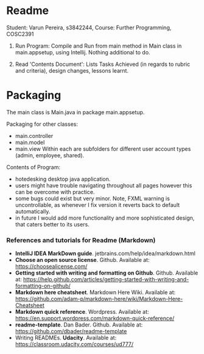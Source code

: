 # Readme
Student: Varun Pereira, s3842244, 
Course: Further Programming, COSC2391

1. Run Program: Compile and Run from main method in Main class in main.appsetup, using Intellij. 
Nothing additional to do.

2. Read 'Contents Document': Lists Tasks Achieved (in regards to rubric and criteria), design changes, lessons learnt.

# Packaging
The main class is Main.java in package main.appsetup.

Packaging for other classes:
 - main.controller
 - main.model
 - main.view
Within each are subfolders for different user account types (admin, employee, shared).

Contents of Program:
- hotedesking desktop java application.
- users might have trouble navigating throughout all pages however this can be overcome with practice.
- some bugs could exist but very minor. Note, FXML warning is uncontrollable, as whenever I fix version it reverts back to default automatically.
- in future I would add more functionality and more sophisticated design, that caters better to its users.

### References and tutorials for Readme (Markdown)
- **IntelliJ IDEA MarkDown guide**. jetbrains.com/help/idea/markdown.html
- **Choose an open source license**. Github. Available at: https://choosealicense.com/
- **Getting started with writing and formatting on Github**. Github. Available at: https://help.github.com/articles/getting-started-with-writing-and-formatting-on-github/
- **Markdown here cheatsheet**. Markdown Here Wiki. Available at: https://github.com/adam-p/markdown-here/wiki/Markdown-Here-Cheatsheet
- **Markdown quick reference**. Wordpress. Available at: https://en.support.wordpress.com/markdown-quick-reference/
- **readme-template**. Dan Bader. Github. Available at: https://github.com/dbader/readme-template
- Writing READMEs. **Udacity**. Available at: https://classroom.udacity.com/courses/ud777/

